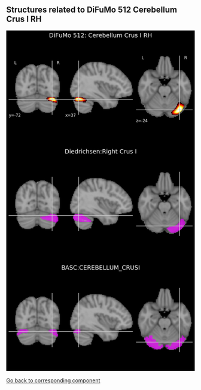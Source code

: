 


## Structures related to DiFuMo 512 Cerebellum Crus I RH

![482](482.jpg "Structures related to DiFuMo 512 Cerebellum Crus I RH")

[Go back to corresponding component](https://parietal-inria.github.io/DiFuMo/512/html/482.html)